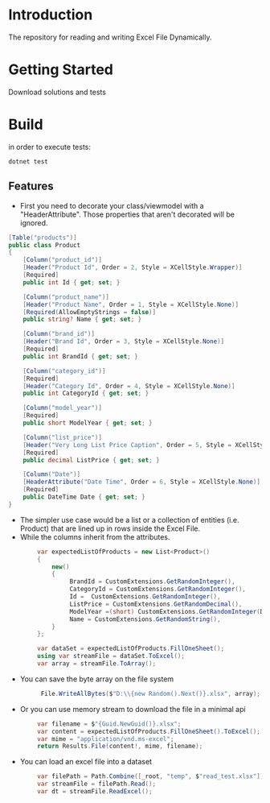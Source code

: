 # Introduction

The repository for reading and writing Excel File Dynamically.

# Getting Started

Download solutions and tests
 
# Build

in order to execute tests:
```shell
dotnet test 
``` 

## Features

- First you need to decorate your class/viewmodel with a "HeaderAttribute". Those properties that aren't decorated will be ignored.

```csharp 
[Table("products")]
public class Product
{
    [Column("product_id")]
    [Header("Product Id", Order = 2, Style = XCellStyle.Wrapper)]
    [Required]
    public int Id { get; set; }

    [Column("product_name")]
    [Header("Product Name", Order = 1, Style = XCellStyle.None)]
    [Required(AllowEmptyStrings = false)]
    public string? Name { get; set; }

    [Column("brand_id")]
    [Header("Brand Id", Order = 3, Style = XCellStyle.None)]
    [Required]
    public int BrandId { get; set; }

    [Column("category_id")]
    [Required]
    [Header("Category Id", Order = 4, Style = XCellStyle.None)]
    public int CategoryId { get; set; }

    [Column("model_year")]
    [Required]
    public short ModelYear { get; set; }

    [Column("list_price")]
    [Header("Very Long List Price Caption", Order = 5, Style = XCellStyle.None)]
    [Required]
    public decimal ListPrice { get; set; }

    [Column("Date")]
    [HeaderAttribute("Date Time", Order = 6, Style = XCellStyle.None)]
    [Required]
    public DateTime Date { get; set; }
}
```
- The simpler use case would be a list or a collection of entities (i.e. Product) that are lined up in rows inside the Excel File.
- While the columns inherit from the attributes.
```csharp
        var expectedListOfProducts = new List<Product>()
        {
            new()
            {
                 BrandId = CustomExtensions.GetRandomInteger(),
                 CategoryId = CustomExtensions.GetRandomInteger(),
                 Id =  CustomExtensions.GetRandomInteger(),
                 ListPrice = CustomExtensions.GetRandomDecimal(),
                 ModelYear =(short) CustomExtensions.GetRandomInteger(DateTime.Now.Year),
                 Name = CustomExtensions.GetRandomString(),
            }
        };

        var dataSet = expectedListOfProducts.FillOneSheet();
        using var streamFile = dataSet.ToExcel(); 
        var array = streamFile.ToArray();
``` 

- You can save the byte array on the file system
```csharp
         File.WriteAllBytes($"D:\\{new Random().Next()}.xlsx", array);
``` 
- Or you can use memory stream to download the file in a minimal api
```csharp
        var filename = $"{Guid.NewGuid()}.xlsx";
        var content = expectedListOfProducts.FillOneSheet().ToExcel();
        var mime = "application/vnd.ms-excel";
        return Results.File(content!, mime, filename);
``` 
- You can load an excel file into a dataset
```csharp
        var filePath = Path.Combine([_root, "temp", $"read_test.xlsx"]); 
        var streamFile = filePath.Read(); 
        var dt = streamFile.ReadExcel();
``` 